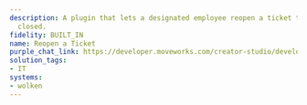 ```yaml
---
description: A plugin that lets a designated employee reopen a ticket that was previously
  closed.
fidelity: BUILT_IN
name: Reopen a Ticket
purple_chat_link: https://developer.moveworks.com/creator-studio/developer-tools/purple-chat/?conversation=%7B%22startTimestamp%22%3A%2211%3A43+AM%22%2C%22messages%22%3A%5B%7B%22role%22%3A%22user%22%2C%22parts%22%3A%5B%7B%22richText%22%3A%22I+need+to+reopen+the+ticket+about+the+server+upgrade.%22%7D%5D%7D%2C%7B%22role%22%3A%22assistant%22%2C%22parts%22%3A%5B%7B%22reasoningSteps%22%3A%5B%7B%22status%22%3A%22success%22%2C%22richText%22%3A%22%3Cp%3EWorking+on%3A+%5C%22Reopen+the+ticket+about+the+server+upgrade%5C%22%3C%2Fp%3E%22%7D%2C%7B%22richText%22%3A%22%3Cp%3EPreparing+to+%3Cstrong%3Ereopen+ticket%3C%2Fstrong%3E+%5C%22server+upgrade%5C%22%3C%2Fp%3E%22%2C%22status%22%3A%22success%22%7D%5D%7D%2C%7B%22richText%22%3A%22%3Cp%3ETo+proceed+with+reopening+the+ticket+about+the+%3Cstrong%3Eserver+upgrade%3C%2Fstrong%3E%2C+I+need+your+confirmation+on+the+following+details%3A%3C%2Fp%3E%5Cn%3Cp%3E-+%3Cstrong%3ETicket+Description%3C%2Fstrong%3E%3A+%5C%22I%27m+running+into+a+strange+issue+with+a+server+upgrade.%5C%22%3Cbr%3E%5Cn-+%3Cstrong%3EComment%3C%2Fstrong%3E%3A+%5C%22I+need+to+reopen+the+ticket+about+the+server+upgrade.%5C%22%3Cbr%3E%5Cn%3Cbr%3E%5Cn%3Cstrong%3EPlease+confirm+if+these+details+are+correct+so+I+can+proceed+with+reopening+the+ticket.%3C%2Fstrong%3E%3C%2Fp%3E%22%7D%2C%7B%22buttons%22%3A%5B%7B%22buttonText%22%3A%22Yes%22%7D%2C%7B%22buttonText%22%3A%22Edit+Request%22%7D%2C%7B%22buttonText%22%3A%22No%22%7D%5D%7D%2C%7B%22citations%22%3A%5B%7B%22connectorName%22%3A%22wolken%22%2C%22citationTitle%22%3A%22INC1023148%22%7D%5D%7D%5D%7D%2C%7B%22role%22%3A%22assistant%22%2C%22parts%22%3A%5B%7B%22reasoningSteps%22%3A%5B%7B%22richText%22%3A%22%3Cp%3E%26nbsp%3BPreparing+to+%3Cstrong%3Ereopen+ticket%3C%2Fstrong%3E+%5C%22INC00134256%5C%22%3C%2Fp%3E%22%2C%22status%22%3A%22success%22%7D%5D%7D%2C%7B%22richText%22%3A%22%3Cp%3EReopening+your+ticket+about+the+%3Cstrong%3ESQL+database%3C%2Fstrong%3E...+The+process+is+still+ongoing%2C+and+the+status+is+currently+%3Cstrong%3EPENDING%3C%2Fstrong%3E.%3C%2Fp%3E%5Cn%3Cp%3E%3Cbr%3E%3C%2Fp%3E%5Cn%3Cp%3EIf+you+need+any+further+assistance+or+have+additional+requests%2C+feel+free+to+let+me+know%21%3C%2Fp%3E%22%7D%2C%7B%22citations%22%3A%5B%7B%22connectorName%22%3A%22wolken%22%2C%22citationTitle%22%3A%22INC1023148%22%7D%5D%7D%5D%7D%5D%7D
solution_tags:
- IT
systems:
- wolken
---
```

